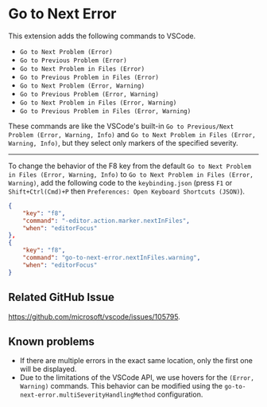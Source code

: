 # Go to Next Error

This extension adds the following commands to VSCode.

- `Go to Next Problem (Error)`
- `Go to Previous Problem (Error)`
- `Go to Next Problem in Files (Error)`
- `Go to Previous Problem in Files (Error)`
- `Go to Next Problem (Error, Warning)`
- `Go to Previous Problem (Error, Warning)`
- `Go to Next Problem in Files (Error, Warning)`
- `Go to Previous Problem in Files (Error, Warning)`

These commands are like the VSCode's built-in `Go to Previous/Next Problem (Error, Warning, Info)` and `Go to Next Problem in Files (Error, Warning, Info)`, but they select only markers of the specified severity.

---

To change the behavior of the F8 key from the default `Go to Next Problem in Files (Error, Warning, Info)` to `Go to Next Problem in Files (Error, Warning)`, add the following code to the `keybinding.json` (press `F1` or `Shift+Ctrl(Cmd)+P` then `Preferences: Open Keyboard Shortcuts (JSON)`).

```json
{
    "key": "f8",
    "command": "-editor.action.marker.nextInFiles",
    "when": "editorFocus"
},
{
    "key": "f8",
    "command": "go-to-next-error.nextInFiles.warning",
    "when": "editorFocus"
}
```

## Related GitHub Issue
https://github.com/microsoft/vscode/issues/105795.

## Known problems
- If there are multiple errors in the exact same location, only the first one will be displayed.
- Due to the limitations of the VSCode API, we use hovers for the `(Error, Warning)` commands. This behavior can be modified using the `go-to-next-error.multiSeverityHandlingMethod` configuration.

